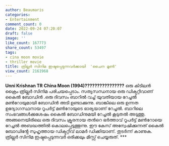 ```yaml
---
author: Beaumaris
categories:
- Entertainment
comment_count: 0
date: 2022-09-24 07:20:07
draft: false
image: ''
like_count: 167773
share_count: 53497
tags:
- cina moon movie
- thriller movie
title: ത്രില്ലർ സിനിമ ഇഷ്ടപ്പെടുന്നവർക്കായി  'ചൈന മൂൺ'
view_count: 2161968
---
```


**Unni Krishnan TR** **China Moon (1994)????????????????** ഒരു കിടിലൻ ക്രൈം ത്രില്ലർ സിനിമ പരിചയപ്പെടാം. സത്യസന്ധനായ ഒരു ഡിക്ടറ്റീവാണ് കൈൽ ബോഡിൻ .ഒരു ദിവസം ബാറിൽ വച്ച് യുവതിയായ റേച്ചൽ മൺറോയുമായി ബോഡിൻ അടി ഉണ്ടാക്കുന്നു. ബാങ്കിലെ ഒരു ഉന്നത ഉദ്യോഗസ്ഥനായ റൂപർട്ട് മൺറോയുടെ ഭാര്യയാണ് റേച്ചൽ. ബാറിലെ സംഭവങ്ങൾക്കുശേഷം കൈൽ ബോഡിനുമയി റേച്ചൽ കൂടുതൽ അടുത്തു. അങ്ങനെയിരിലെ ഒരു ദിവസം ക്രൂരനായ തൻറെ ഭർത്താവ് റൂപർട്ട് മൺറോയെ റേച്ചൽ അബദ്ധത്തിൽ കൊലപ്പെടുത്തുന്നു. ഈ കേസ് അന്വേഷിക്കുന്നത് കൈൽ ബോഡിൻ്റേ സുഹൃത്തായ ഡിക്ടറ്റീവ് ലാമർ ഡിക്കിയാണ്. തുടർന്ന് കാണുക. ത്രില്ലർ സിനിമ ഇഷ്ടപ്പെടുന്നവർ ഒരിക്കലും മിസ്സ് ചെയ്യരുത്. ***